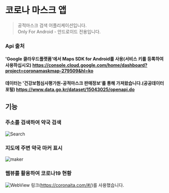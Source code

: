 # 코로나 마스크 앱
> 공적마스크 검색 어플리케이션입니다.   
> Only For Android - 안드로이드 전용입니다.
### Api 출처
#### 'Google 클라우드플랫폼'에서 Maps SDK for Android를 사용(서비스 키를 등록하여 사용하십시오) https://console.cloud.google.com/home/dashboard?project=coronamaskmap-279509&hl=ko
#### 데이터는 '건강보험심사평가원-공적마스크 판매정보'를 통해 가져왔습니다.(공공데이터포털) https://www.data.go.kr/dataset/15043025/openapi.do
## 기능
### 주소를 검색하여 약국 검색
![Search](https://user-images.githubusercontent.com/63217165/83959724-71cf8e80-a8bb-11ea-8038-b3f53f3fc7f4.PNG)
### 지도에 주변 약국 마커 표시
![maker](https://user-images.githubusercontent.com/63217165/83961171-8fa4ef80-a8cb-11ea-918e-199347f5ce8d.PNG)
### 웹뷰를 활용하여 코로나19 현황
![WebView](https://user-images.githubusercontent.com/63217165/83959727-75631580-a8bb-11ea-8706-cc63660fb337.PNG)
링크(https://coronaita.com/#/)를 사용했습니다.
